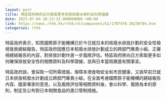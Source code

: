```yaml
---
layout: post
title: 特區政府將向日方索取更多排放核廢水資料及科學證據
date: 2023-07-04 20:13:33.000000000 +08:00
link: https://news.rthk.hk/rthk/ch/component/k2/1707478-20230704.htm
categories: rthk
---
```


特區政府表示，知悉國際原子能機構已於今日就日本的核廢水排放計劃的安全性檢視發表總結報告。特區政府因應日本核廢水排放計劃成立的跨部門專責小組，正審視總結報告的內容，對排放計劃作進一步風險評估。特區政府將向日方索取更多如何確保排放安全性的相關資料及科學證據，並與日本當局跟進有關事宜。

特區政府說，會採取一切所需措施，保障本港食物安全和市民健康，又說早前已就日本排放核廢水計劃成立跨部門專責小組，在全面考慮國際原子能機構的總結報告內容、國家專家的意見，以及風險評估等相關資料後，會以科學、風險為本的原則，制定及公布對日本相關食品的進口管制措施。 
　　
